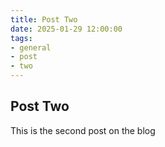 ```yaml
---
title: Post Two
date: 2025-01-29 12:00:00
tags:
- general
- post
- two
---
```


## Post Two

This is the second post on the blog